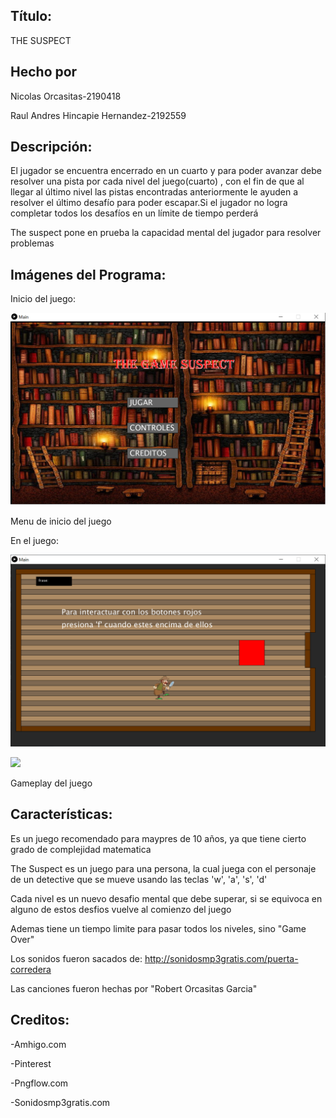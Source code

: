 ## **Título**: 	
	
THE SUSPECT

## **Hecho por**
	
Nicolas Orcasitas-2190418

Raul Andres Hincapie Hernandez-2192559

## **Descripción**: 

El jugador se encuentra encerrado en un cuarto y para poder avanzar debe resolver una pista por cada nivel del juego(cuarto) , con el fin de que al llegar al último nivel las pistas encontradas anteriormente le ayuden a resolver el último desafío para poder escapar.Si el jugador no logra completar todos los desafíos en un límite de tiempo perderá

The suspect pone en prueba la capacidad mental del jugador para resolver problemas 

## **Imágenes del Programa**: 

Inicio del juego:

![./SuspectInicio.png](./SuspectInicio.png)

Menu de inicio del juego

En el juego:

![./SuspectGame.png](./SuspectGame.png)

![](SuspectGif.gif)

Gameplay del juego

## **Características**: 

Es un juego recomendado para maypres de 10 años, ya que tiene cierto grado de complejidad matematica

The Suspect es un juego para una persona, la cual juega con el personaje de un detective que se mueve usando las teclas 'w', 'a', 's', 'd'

Cada nivel es un nuevo desafio mental que debe superar, si se equivoca en alguno de estos desfios vuelve al comienzo del juego

Ademas tiene un tiempo limite para pasar todos los niveles, sino "Game Over"

Los sonidos fueron sacados de: http://sonidosmp3gratis.com/puerta-corredera

Las canciones fueron hechas por "Robert Orcasitas Garcia"


## **Creditos**:

-Amhigo.com

-Pinterest

-Pngflow.com

-Sonidosmp3gratis.com


